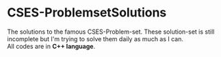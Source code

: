 # CSES-ProblemsetSolutions
The solutions to the famous CSES-Problem-set. These solution-set is still incomplete but I'm trying to solve them daily as much as I can.  
All codes are in **C++ language**.   

